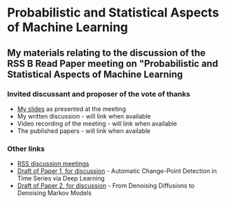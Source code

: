 # Probabilistic and Statistical Aspects of Machine Learning

## My materials relating to the discussion of the RSS B Read Paper meeting on "Probabilistic and Statistical Aspects of Machine Learning

### Invited discussant and proposer of the vote of thanks

* [My slides](slides.pdf) as presented at the meeting
* My written discussion - will link when available
* Video recording of the meeting - will link when available
* The published papers - will link when available

### Other links

* [RSS discussion meetings](https://rss.org.uk/training-events/events/discussion-papers/)
* [Draft of Paper 1, for discussion](https://rss.org.uk/RSS/media/File-library/Events/Discussion%20meetings/Preprint_Li-et-al-_6-Sept-2023_Harrogate.pdf) - Automatic Change-Point Detection in Time Series via Deep Learning
* [Draft of Paper 2, for discussion](https://rss.org.uk/RSS/media/File-library/Events/Discussion%20meetings/Preprint_Benton-et-al-_6-Sept-2023_Harrogate.pdf) - From Denoising Diffusions to Denoising Markov Models




